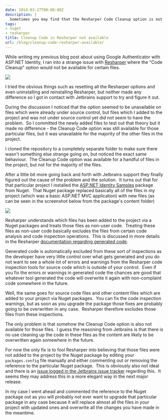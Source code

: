 ```yaml
---
date: 2014-03-27T00:00:00Z
description: |
  Sometimes you may find that the Resharper Code Cleanup option is not available. This discusses the likely cause and how to work around it.
tags:
- nuget
- resharper
title: Cleanup Code in Resharper not available
url: /blog/cleanup-code-resharper-available/
---
```


While writing my previous blog post about using Google Authenticator with ASP.NET Identity, I ran into a strange issue with [Resharper](http://www.jetbrains.com/resharper/) where the "Code Cleanup" option would not be available for certain files.

![](/assets/images/2014/03/Screen-Shot-2014-03-24-at-4.55.59-PM.png)

I tried the obvious things such as resetting all the Resharper options and even uninstalling and reinstalling Resharper, but neither made any difference so I got in contact with Jetbrains support to try and figure it out.

During the discussion I noticed that the option seemed to be unavailable on files which were already under source control, but files which I added to the project and was not under source control yet did not seem to have the problem.  So I committed the newly added files to test out that theory but it made no difference - the Cleanup Code option was still available for those particular files, but it was unavailable for the majority of the other files in the project.

I cloned the repository to a completely separate folder to make sure there wasn't something else strange going on, but noticed the exact same behaviour.  The Cleanup Code option was available for a handful of files in the project, but not for the majority of the files.

After a little bit more going back and forth with Jetbrains support they finally figured out the cause of the problem and the solution.  It turns out that for that particular project I installed the [ASP.NET Identity Samples](http://www.nuget.org/packages/microsoft.aspnet.identity.samples) package from Nuget.  That Nuget package replaced basically all of the files in my project (which was a basic ASP.NET MVC application) with new files (as can be seen in the screenshot below from the package's content folder)

![](/assets/images/2014/03/Capture.png)

Resharper understands which files has been added to the project via a Nuget packages and treats those files as non-user code.  Treating these files as non-user code basically excludes the files from certain code analysis and code inspection operations.  This is discussed in more details in the Resharper [documentation regarding generated code](http://www.jetbrains.com/resharper/webhelp/Reference__Options__Code_Inspection__Generated_Code.html).

Generated code is automatically excluded from these sort of inspections as the developer have very little control over what gets generated and you do not want to see a whole lot of errors and warnings from the Resharper code inspection tools for source code which is outside of your control.  Even if you fix the errors or warnings in generated code the chances are good that whatever tool generated the code will overwrite it again with non-complaint code somewhere in the future.

Well, the same goes for source code files and other content files which are added to your project via Nuget packages.  You can fix the code inspection warnings, but as soon as you upgrade the package those fixes are probably going to be overwritten in any case.  Resharper therefore excludes those files from these inspections.

The only problem is that somehow the Cleanup Code option is also not available for those files.  I guess the reasoning from Jetbrains is that there is no use cleaning up the code in these files as the content are likely to be overwritten again somewhere in the future.

For now the only fix is to fool Resharper into believing that those files were not added to the project by the Nuget package by editing your `packages.config` file manually and either commenting out or removing the reference to the particular Nuget package.  This is obviously also not ideal and there is an [issue logged in the Jetbrains issue tracker](http://youtrack.jetbrains.com/issue/RSRP-371787) regarding this.  It seems they may address this in a more elegant way in the next major release.

In my case I went ahead and commented the reference to the Nuget package out as you will probably not ever want to upgrade that particular package in any case because it will replace almost all the files in your project with updated ones and overwrite all the changes you have made in the meantime.